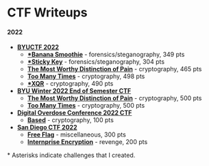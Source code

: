# CTF Writeups

#### 2022
- [**BYUCTF 2022**](./byuctf-22)
	- [**\*Banana Smoothie**](./banana-smoothie) - forensics/steganography, 349 pts
	- [**\*Sticky Key**](./sticky-key) - forensics/steganography, 304 pts
	- [**The Most Worthy Distinction of Pain**](./themostworthydistinctionofpain) - cryptography, 465 pts
	- [**Too Many Times**](./toomanytimes) - cryptography, 498 pts
	- [**\*XQR**](./xqr) - cryptography, 490 pts
- [**BYU Winter 2022 End of Semester CTF**](./byuctf-w22)
	- [**The Most Worthy Distinction of Pain**](./themostworthydistinctionofpain) - cryptography, 500 pts
	- [**Too Many Times**](./toomanytimes) - cryptography, 500 pts
- [**Digital Overdose Conference 2022 CTF**](./doctf-22)
	- [**Based**](./doctf-22/based) - cryptography, 100 pts
- [**San Diego CTF 2022**](./sdctf-22)
	- [**Free Flag**](./sdctf-22/free-flag) - miscellaneous, 300 pts
	- [**Internprise Encryption**](./sdctf-22/internprise-encryption) - revenge, 200 pts

\* Asterisks indicate challenges that I created.
